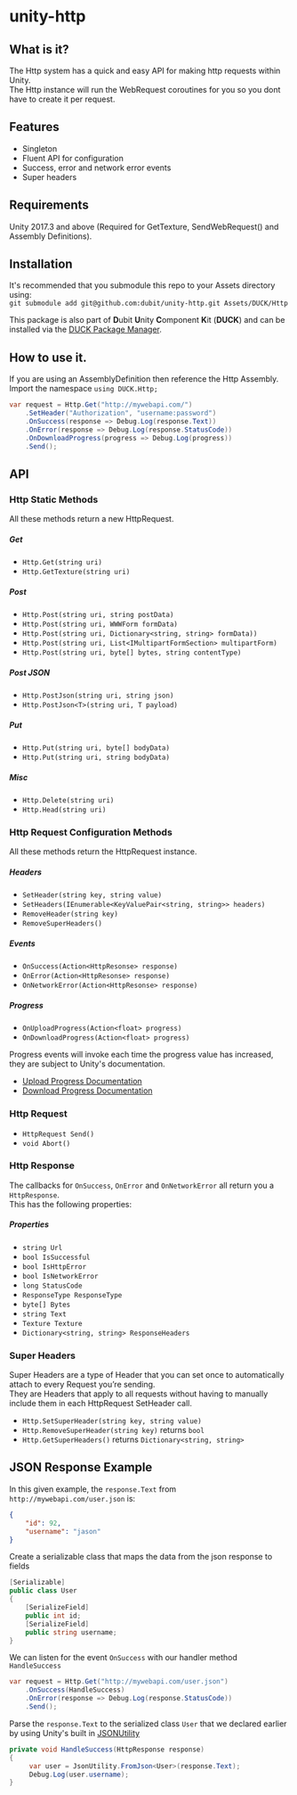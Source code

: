 # unity-http

## What is it?
The Http system has a quick and easy API for making http requests within Unity.  
The Http instance will run the WebRequest coroutines for you so you dont have to create it per request.   

## Features
* Singleton
* Fluent API for configuration
* Success, error and network error events
* Super headers

## Requirements
Unity 2017.3 and above (Required for GetTexture, SendWebRequest() and Assembly Definitions).

## Installation
It's recommended that you submodule this repo to your Assets directory using:  
`git submodule add git@github.com:dubit/unity-http.git Assets/DUCK/Http`  

This package is also part of <b>D</b>ubit <b>U</b>nity <b>C</b>omponent <b>K</b>it (<b>DUCK</b>) and can be installed via the [DUCK Package Manager](https://github.com/dubit/duck-package-manager). 

## How to use it.
If you are using an AssemblyDefinition then reference the Http Assembly.  
Import the namespace `using DUCK.Http;`

```c#
var request = Http.Get("http://mywebapi.com/")
	.SetHeader("Authorization", "username:password")
	.OnSuccess(response => Debug.Log(response.Text))
	.OnError(response => Debug.Log(response.StatusCode))
	.OnDownloadProgress(progress => Debug.Log(progress))
	.Send();
```

## API

### Http Static Methods

All these methods return a new HttpRequest.  

##### Get
* `Http.Get(string uri)`  
* `Http.GetTexture(string uri)`  
##### Post
* `Http.Post(string uri, string postData)`  
* `Http.Post(string uri, WWWForm formData)`  
* `Http.Post(string uri, Dictionary<string, string> formData))`  
* `Http.Post(string uri, List<IMultipartFormSection> multipartForm)`  
* `Http.Post(string uri, byte[] bytes, string contentType)`  
##### Post JSON
* `Http.PostJson(string uri, string json)`  
* `Http.PostJson<T>(string uri, T payload)` 
##### Put
* `Http.Put(string uri, byte[] bodyData)` 
* `Http.Put(string uri, string bodyData)` 
##### Misc
* `Http.Delete(string uri)`  
* `Http.Head(string uri)`  

### Http Request Configuration Methods

All these methods return the HttpRequest instance.  
##### Headers
* `SetHeader(string key, string value)`  
* `SetHeaders(IEnumerable<KeyValuePair<string, string>> headers)`  
* `RemoveHeader(string key)`  
* `RemoveSuperHeaders()`  
##### Events
* `OnSuccess(Action<HttpResonse> response)`  
* `OnError(Action<HttpResonse> response)`  
* `OnNetworkError(Action<HttpResonse> response)`  
##### Progress
* `OnUploadProgress(Action<float> progress)`  
* `OnDownloadProgress(Action<float> progress)`  

Progress events will invoke each time the progress value has increased, they are subject to Unity's documentation.
* [Upload Progress Documentation](https://docs.unity3d.com/ScriptReference/Networking.UnityWebRequest-uploadProgress.html)
* [Download Progress Documentation](https://docs.unity3d.com/ScriptReference/Networking.UnityWebRequest-downloadProgress.html)
 
### Http Request

* `HttpRequest Send()`  
* `void Abort()`  

### Http Response
The callbacks for `OnSuccess`, `OnError` and `OnNetworkError` all return you a `HttpResponse`.  
This has the following properties:  
##### Properties
* `string Url`  
* `bool IsSuccessful`  
* `bool IsHttpError`  
* `bool IsNetworkError`  
* `long StatusCode`  
* `ResponseType ResponseType`  
* `byte[] Bytes`  
* `string Text`  
* `Texture Texture`  
* `Dictionary<string, string> ResponseHeaders`  

### Super Headers

Super Headers are a type of Header that you can set once to automatically attach to every Request you’re sending.  
They are Headers that apply to all requests without having to manually include them in each HttpRequest SetHeader call.

* `Http.SetSuperHeader(string key, string value)`
* `Http.RemoveSuperHeader(string key)` returns `bool`
* `Http.GetSuperHeaders()` returns `Dictionary<string, string>`


## JSON Response Example
In this given example, the `response.Text` from `http://mywebapi.com/user.json` is:
```json
{
    "id": 92,
    "username": "jason"
}
```

Create a serializable class that maps the data from the json response to fields
```c#
[Serializable]
public class User
{
    [SerializeField]
    public int id;
    [SerializeField]
    public string username;
}
```

We can listen for the event `OnSuccess` with our handler method `HandleSuccess`
```c#
var request = Http.Get("http://mywebapi.com/user.json")
    .OnSuccess(HandleSuccess)
    .OnError(response => Debug.Log(response.StatusCode))
    .Send();
```

Parse the `response.Text` to the serialized class `User` that we declared earlier by using Unity's built in [JSONUtility](https://docs.unity3d.com/ScriptReference/JsonUtility.html)
```c#
private void HandleSuccess(HttpResponse response)
{
     var user = JsonUtility.FromJson<User>(response.Text);
     Debug.Log(user.username);
}
```